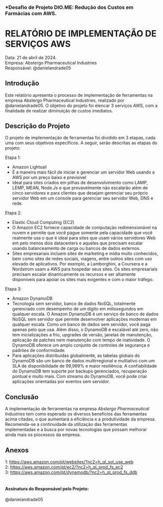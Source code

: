 ### *Desafio de Projeto DIO.ME: Redução dos Custos em Farmácias com AWS.

# RELATÓRIO DE IMPLEMENTAÇÃO DE SERVIÇOS AWS

Data: 21 de abril de 2024. <br>
Empresa: Abstergo Pharmaceutical Industries <br>
Responsável: @danielandrade05 <br>

## Introdução
Este relatório apresenta o processo de implementação de ferramentas na empresa Abstergo Pharmaceutical Industries, realizado por @danielandrade05. O objetivo do projeto foi elencar 3 serviços AWS, com a finalidade de realizar diminuição de custos imediatos.

## Descrição do Projeto
O projeto de implementação de ferramentas foi dividido em 3 etapas, cada uma com seus objetivos específicos. A seguir, serão descritas as etapas do projeto:

Etapa 1: 
- Amazon Lightsail
- É a maneira mais fácil de iniciar e gerenciar um servidor Web usando a AWS por um preço baixo e previsível
- Ideal para sites criados em pilhas de desenvolvimento como LAMP, LEMP, MEAN, Node.Js e que provavelmente não escalarão além de cinco servidores e para clientes que desejam gerenciar seu próprio servidor Web em um console para gerenciar seu servidor Web, DNS e rede.

Etapa 2: 
- Elastic Cloud Computing (EC2)
- O Amazon EC2 fornece capacidade de computação redimensionável na nuvem e permite que você pague somente pela capacidade que você realmente usa o que é ideal para sites que usam vários servidores Web em pelo menos dois datacenters e aqueles que precisam escalar usando balanceamento de carga ou bancos de dados externos.
- Sites empresariais incluem sites de marketing e mídia muito conhecidos, bem como sites de redes sociais, viagens, entre outros sites com uso elevado de aplicativos. Por exemplo, a Lamborghini, a Coursera e a Nordstrom usam a AWS para hospedar seus sites. Os sites empresariais precisam escalar dinamicamente os recursos e ser altamente disponíveis para apoiar os sites mais exigentes e com o maior tráfego.

Etapa 3: 
- Amazon DynamoDB
- Tecnologia sem servidor, banco de dados NoSQL, totalmente gerenciado com desempenho de um dígito em milissegundos em qualquer escala. O Amazon DynamoDB é um serviço de banco de dados NoSQL sem servidor que permite desenvolver aplicações modernas em qualquer escala. Como um banco de dados sem servidor, você paga apenas pelo que usa. Além disso, o DynamoDB é escalável até zero, não tem inicializações a frio, upgrades de versão, janelas de manutenção, aplicação de patches nem manutenção com tempo de inatividade. O DynamoDB oferece um amplo conjunto de controles de segurança e padrões de conformidade.
- Para aplicações distribuídas globalmente, as tabelas globais do DynamoDB são um banco de dados multirregional e multiativo com um SLA de disponibilidade de 99,999% e maior resiliência. A confiabilidade do DynamoDB tem suporte por backups gerenciados, recuperação pontual e muito mais. Com streams do DynamoDB, você pode criar aplicações orientadas por eventos sem servidor.


## Conclusão
A implementação de ferramentas na empresa *Abstergo Pharmaceutical Industries* tem como esperado os diversos benefícios das ferramentas acima citadas, o que aumentará a eficiência e a produtividade da empresa. Recomenda-se a continuidade da utilização das ferramentas implementadas e a busca por novas tecnologias que possam melhorar ainda mais os processos da empresa.

## Anexos
1: https://aws.amazon.com/pt/websites/?nc2=h_ql_sol_use_web <br>
2: https://aws.amazon.com/pt/ec2/?nc2=h_ql_prod_fs_ec2 <br>
3: https://aws.amazon.com/pt/dynamodb/?nc2=h_ql_prod_fs_ddb <br>
<br>

#### Assinatura do Responsável pelo Projeto: 
@danielandrade05
